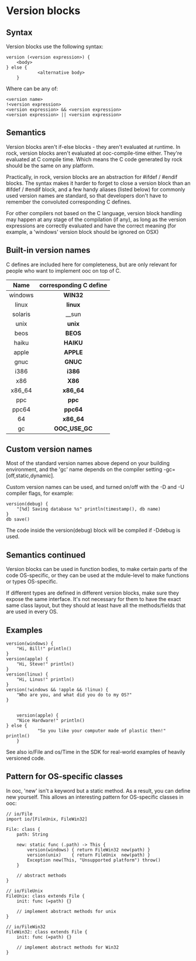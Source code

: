 Version blocks
==============

Syntax
------

Version blocks use the following syntax:

	version (<version expression>) {
		<body>
	} else {
                <alternative body>
        }

Where <version expression> can be any of:

	<version name>
	!<version expression>
	<version expression> && <version expression>
	<version expression> || <version expression>
	
Semantics
---------

Version blocks aren't if-else blocks - they aren't evaluated at runtime.
In rock, version blocks aren't evaluated at ooc-compile-time either.
They're evaluated at C compile time. Which means the C code generated by rock
should be the same on any platform.

Practically, in rock, version blocks are an abstraction for #ifdef / #endif blocks.
The syntax makes it harder to forget to close a version block than an #ifdef / #endif block,
and a few handy aliases (listed below) for commonly used version names are standard, so that developers
don't have to remember the convoluted corresponding C defines.

For other compilers not based on the C language, version block handling may happen at any
stage of the compilation (if any), as long as the version expressions are correctly evaluated
and have the correct meaning (for example, a 'windows' version block should be ignored on OSX)
	
Built-in version names
----------------------
	
C defines are included here for completeness, but are only relevant for people who want
to implement ooc on top of C.
	
|Name   |corresponding C define |
|:-----:|:---------------------:|
|windows|__WIN32__ || __WIN64__ |
|linux  |__linux__              |
|solaris|__sun                  |
|unix   |__unix__               |
|beos   |__BEOS__               | 
|haiku  |__HAIKU__              |
|apple  |__APPLE__              |
|gnuc   |__GNUC__               |
|i386   |__i386__               |
|x86    |__X86__                |
|x86_64 |__x86_64__             |
|ppc    |__ppc__                |
|ppc64  |__ppc64__              |
|64     |__x86_64__ || __ppc64__|
|gc     |__OOC_USE_GC__         |

Custom version names
--------------------

Most of the standard version names above depend on your building environment, and the 'gc' name depends
on the compiler setting -gc=[off,static,dynamic].

Custom version names can be used, and turned on/off with the -D and -U compiler flags, for example:

	version(debug) {
		"[%d] Saving database %s" println(timestamp(), db name)
	}
	db save()
	
The code inside the version(debug) block will be compiled if -Ddebug is used.

Semantics continued
-------------------

Version blocks can be used in function bodies, to make certain parts of the code OS-specific, or
they can be used at the mdule-level to make functions or types OS-specific.

If different types are defined in different version blocks, make sure they expose the same interface.
It's not necessary for them to have the exact same class layout, but they should at least have all the
methods/fields that are used in every OS.

Examples
--------

	version(windows) {
		"Hi, Bill!" println()
	}
	version(apple) {
		"Hi, Steve!" println()
	}
	version(linux) {
		"Hi, Linus!" println()
	}
	version(!windows && !apple && !linux) {
		"Who are you, and what did you do to my OS?"
	}


        version(apple) {
		"Nice Hardware!" println()
	} else {
                "So you like your computer made of plastic then!" println()
        }

See also io/File and os/Time in the SDK for real-world examples of heavily versioned code.

Pattern for OS-specific classes
-------------------------------

In ooc, 'new' isn't a keyword but a static method. As a result, you can define new yourself.
This allows an interesting pattern for OS-specific classes in ooc:

	// io/File
	import io/[FileUnix, FileWin32]
	
	File: class {
		path: String
	
		new: static func (.path) -> This {
			version(windows) { return FileWin32 new(path) }
			version(unix)    { return FileUnix  new(path) }
			Exception new(This, "Unsupported platform") throw()
		}
		
		// abstract methods
	}

	// io/FileUnix
	FileUnix: class extends File {
		init: func (=path) {}
		
		// implement abstract methods for unix
	}
	
	// io/FileWin32
	FileWin32: class extends File {
		init: func (=path) {}
		
		// implement abstract methods for Win32
	}








	
	